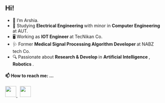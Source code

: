 ## Hi!

- 👋 I’m Arshia.
- 📘 Studying <b> Electrical Engineering </b> with minor in <b> Computer Engineering </b> at AUT.
- 🖥️ Working as <b> IOT Engineer </b> at TecNikan Co. 
- 🩺 Former <b> Medical Signal Processing Algorithm Developer </b> at NABZ tech Co.
- 🔍 Passionate about <b> Research & Develop </b> in <b> Artificial Intelligence </b>, <b> Robotics </b>.

#### 📫 How to reach me: ...

<div align="left">
<p> 
<a href = "https://www.linkedin.com/in/arshia-samoudi-b662131a5/">
 <img src="https://user-images.githubusercontent.com/54024838/181183655-3e895909-6e9d-474a-94c5-178b4ead285d.png" width="35">
</a> &nbsp;
<a href = "https://www.researchgate.net/profile/Mohammadarshia-Samoudi">
 <img src="https://user-images.githubusercontent.com/54024838/181187253-9d580f24-1fe0-4254-a909-ae226f1abd5b.png" width="35">
</p>
</DIV>

